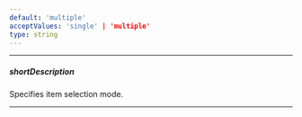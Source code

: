 ```yaml
---
default: 'multiple'
acceptValues: 'single' | 'multiple'
type: string
---
```

---
##### shortDescription
Specifies item selection mode.

---
